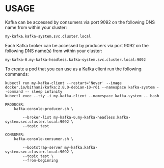 # USAGE
Kafka can be accessed by consumers via port 9092 on the following DNS name from within your cluster:

    my-kafka.kafka-system.svc.cluster.local

Each Kafka broker can be accessed by producers via port 9092 on the following DNS name(s) from within your cluster:

    my-kafka-0.my-kafka-headless.kafka-system.svc.cluster.local:9092

To create a pod that you can use as a Kafka client run the following commands:

    kubectl run my-kafka-client --restart='Never' --image docker.io/bitnami/kafka:2.8.0-debian-10-r61 --namespace kafka-system --command -- sleep infinity
    kubectl exec --tty -i my-kafka-client --namespace kafka-system -- bash

    PRODUCER:
        kafka-console-producer.sh \
            
            --broker-list my-kafka-0.my-kafka-headless.kafka-system.svc.cluster.local:9092 \
            --topic test

    CONSUMER:
        kafka-console-consumer.sh \
            
            --bootstrap-server my-kafka.kafka-system.svc.cluster.local:9092 \
            --topic test \
            --from-beginning